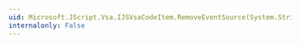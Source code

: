 ```yaml
---
uid: Microsoft.JScript.Vsa.IJSVsaCodeItem.RemoveEventSource(System.String)
internalonly: False
---
```

